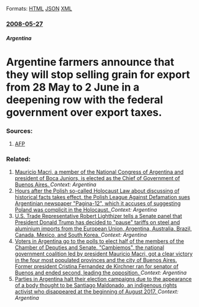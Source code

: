 
Formats: [HTML](/news/2008/05/27/argentine-farmers-announce-that-they-will-stop-selling-grain-for-export-from-28-may-to-2-june-in-a-deepening-row-with-the-federal-governmen.html)  [JSON](/news/2008/05/27/argentine-farmers-announce-that-they-will-stop-selling-grain-for-export-from-28-may-to-2-june-in-a-deepening-row-with-the-federal-governmen.json)  [XML](/news/2008/05/27/argentine-farmers-announce-that-they-will-stop-selling-grain-for-export-from-28-may-to-2-june-in-a-deepening-row-with-the-federal-governmen.xml)  

### [2008-05-27](/news/2008/05/27/index.md)

##### Argentina
#  Argentine farmers announce that they will stop selling grain for export from 28 May to 2 June in a deepening row with the federal government over export taxes. 




### Sources:

1. [AFP](http://www.afp.com/english/news/stories/newsmlmmd.ef9ca93dfaa8a67cafd8196cea42222e.81.html)

### Related:

1. [ Mauricio Macri, a member of the National Congress of Argentina and president of Boca Juniors, is elected as the Chief of Government of Buenos Aires. ](/news/2018/06/24/mauricio-macri-a-member-of-the-national-congress-of-argentina-and-president-of-boca-juniors-is-elected-as-the-chief-of-government-of-buen.md) _Context: Argentina_
2. [Hours after the Polish so-called Holocaust Law about discussing of historical facts takes effect, the Polish League Against Defamation sues Argentinian newspaper "Pagina-12", which it accuses of suggesting Poland was complicit in the Holocaust. ](/news/2018/03/3/hours-after-the-polish-so-called-holocaust-law-about-discussing-of-historical-facts-takes-effect-the-polish-league-against-defamation-sues.md) _Context: Argentina_
3. [U.S. Trade Representative Robert Lighthizer tells a Senate panel that President Donald Trump has decided to "pause" tariffs on steel and aluminium imports from the European Union, Argentina, Australia, Brazil, Canada, Mexico, and South Korea. ](/news/2018/03/22/u-s-trade-representative-robert-lighthizer-tells-a-senate-panel-that-president-donald-trump-has-decided-to-pause-tariffs-on-steel-and-alu.md) _Context: Argentina_
4. [Voters in Argentina go to the polls to elect half of the members of the Chamber of Deputies and Senate. "Cambiemos", the national government coalition led by president Mauricio Macri, got a clear victory in the four most populated provinces and the city of Buenos Aires. Former president Cristina Fernandez de Kirchner ran for senator of Buenos and ended second, leading the opposition. ](/news/2017/10/22/voters-in-argentina-go-to-the-polls-to-elect-half-of-the-members-of-the-chamber-of-deputies-and-senate-cambiemos-the-national-government.md) _Context: Argentina_
5. [Parties in Argentina halt their election campaigns due to the appearance of a body thought to be Santiago Maldonado, an indigenous rights activist who disappeared at the beginning of August 2017. ](/news/2017/10/21/parties-in-argentina-halt-their-election-campaigns-due-to-the-appearance-of-a-body-thought-to-be-santiago-maldonado-an-indigenous-rights-ac.md) _Context: Argentina_

